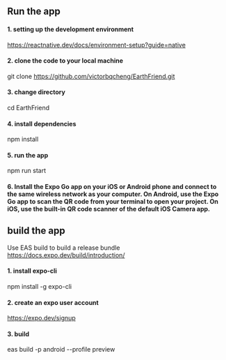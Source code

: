 ## Run the app

#### 1. setting up the development environment
https://reactnative.dev/docs/environment-setup?guide=native

#### 2. clone the code to your local machine
git clone https://github.com/victorbqcheng/EarthFriend.git

#### 3. change directory
cd EarthFriend

#### 4. install dependencies
npm install

#### 5. run the app
npm run start

#### 6. Install the Expo Go app on your iOS or Android phone and connect to the same wireless network as your computer. On Android, use the Expo Go app to scan the QR code from your terminal to open your project. On iOS, use the built-in QR code scanner of the default iOS Camera app.

## build the app
Use EAS build to build a release bundle
https://docs.expo.dev/build/introduction/

#### 1. install expo-cli
npm install -g expo-cli
#### 2. create an expo user account
https://expo.dev/signup
#### 3. build
eas build -p android --profile preview